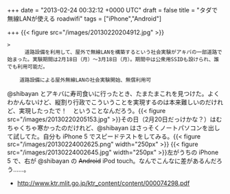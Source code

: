 
+++
date = "2013-02-24 00:32:12 +0000 UTC"
draft = false
title = "タダで無線LANが使える roadwifi"
tags = ["iPhone","Android"]

+++
{{< figure src="/images/20130220204912.jpg"  >}}

    >
        　道路設備を利用して、屋外で無線LANを構築するという社会実験がアキバの一部道路で始まった。実験期間は2月18日（月）～3月18日（月）。期間中は公衆用SSIDも設けられ、誰でも利用可能だ。

        道路設備による屋外無線LANの社会実験開始、無償利用可
    
@shibayan とアキバに寿司食いに行ったとき、たまたまこれを見つけた。よくわかんないけど、縦割り行政でこういうことを実現するのは本来難しいのだけれど、実現したったで！　ということなんだろう。{{< figure src="/images/20130220205153.jpg"  >}}その日（2月20日だっけかな？）はむちゃくちゃ寒かったのだけれど、@shibayan はさっそくノートパソコンを出して試してた。自分も iPhone 5 でスピードテストをしてみる。{{< figure src="/images/20130224002625.png" width="250px" >}} {{< figure src="/images/20130224002645.jpg" width="250px" >}}左がうちの iPhone 5 で、右が @shibayan の <s>Android</s> iPod touch。なんでこんなに差があるんだろう……。

<ul>
<li><a href="http://www.ktr.mlit.go.jp/ktr_content/content/000074298.pdf">http://www.ktr.mlit.go.jp/ktr_content/content/000074298.pdf</a></li>
</ul>

